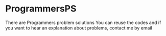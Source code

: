 # ProgrammersPS
There are Programmers problem solutions
You can reuse the codes and if you want to hear an explanation about problems, contact me by email